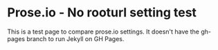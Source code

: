 # Prose.io - No rooturl setting test

This is a test page to compare prose.io settings.  It doesn't have the gh-pages branch to run Jekyll on GH Pages.
